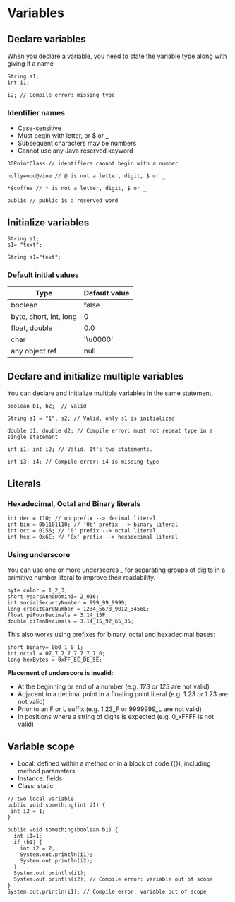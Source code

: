 # Variables

## Declare variables
When you declare a variable, you need to state the variable type along with giving it a
name

```
String s1;
int i1;

i2; // Compile error: missing type
```

### Identifier names 
* Case-sensitive
* Must begin with letter, or $ or _
* Subsequent characters may be numbers
* Cannot use any Java reserved keyword

```
3DPointClass // identifiers cannot begin with a number

hollywood@vine // @ is not a letter, digit, $ or _

*$coffee // * is not a letter, digit, $ or _

public // public is a reserved word 
```

## Initialize variables
```
String s1;
s1= "text";

String s1="text"; 
```

### Default initial values
Type | Default value
--- | --- 
boolean | false 
byte, short, int, long | 0 
float, double | 0.0 
char | '\u0000' 
any object ref | null


## Declare and initialize multiple variables
You can declare and initialize multiple variables in the same statement. 
```
boolean b1, b2;  // Valid

String s1 = "1", s2; // Valid, only s1 is initialized

double d1, double d2; // Compile error: must not repeat type in a single statement

int i1; int i2; // Valid. It's two statements.

int i3; i4; // Compile error: i4 is missing type
```

## Literals

### Hexadecimal, Octal and Binary literals
```
int dec = 110; // no prefix --> decimal literal
int bin = 0b1101110; // '0b' prefix --> binary literal
int oct = 0156; // '0' prefix --> octal literal
int hex = 0x6E; // '0x' prefix --> hexadecimal literal
```

### Using underscore
You can use one or more underscores _ for separating groups of digits in a primitive
number literal to improve their readability.
```
byte color = 1_2_3;
short yearsAnnoDomini= 2_016;
int socialSecurtyNumber = 999_99_9999;
long creditCardNumber = 1234_5678_9012_3456L;
float piFourDecimals = 3.14_15F;
double piTenDecimals = 3.14_15_92_65_35;
```
This also works using prefixes for binary, octal and hexadecimal bases:
```
short binary= 0b0_1_0_1;
int octal = 07_7_7_7_7_7_7_7_0;
long hexBytes = 0xFF_EC_DE_5E;
```
__Placement of underscore is invalid:__
* At the beginning or end of a number (e.g. _123 or 123_ are not valid)
* Adjacent to a decimal point in a floating point literal (e.g. 1._23 or 1_.23 are not valid)
* Prior to an F or L suffix (e.g. 1.23_F or 9999999_L are not valid)
* In positions where a string of digits is expected (e.g. 0_xFFFF is not valid)


## Variable scope
* Local: defined within a method or in a block of code ({}), including method parameters
* Instance: fields
* Class: static

```
// two local variable
public void something(int i1) { 
 int i2 = 1; 
}

public void something(boolean b1) {
  int i1=1;
  if (b1) {
    int i2 = 2;
    System.out.println(i1);
    System.out.println(i2); 
  }
  System.out.println(i1);
  System.out.println(i2); // Compile error: variable out of scope
}
System.out.println(i1); // Compile error: variable out of scope
```


